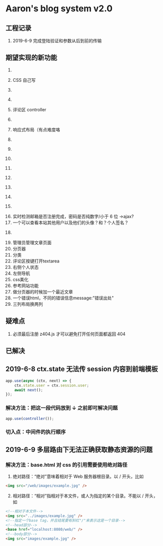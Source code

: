 # Aaron's blog system v2.0

## 工程记录

1. 2019-6-9 完成登陆验证和参数从后到前的传输

## 期望实现的新功能

1. ~~~采用数据库~~~
2. CSS 自己写
3. ~~~textarea 有 md 功能~~~
4. ~~~登陆状态保持 koa-session~~~
5. 评论区 controller
6. ~~~文章 controller~~~
7. 响应式布局（有点难度咯  
8. ~~~文章分类~~~
9. ~~~bcrypt 加密密码，实现了一半，考虑匹配密码的问题~~~
10. ~~~koa 有没有像 express 那样的 router.post('/users/logout', auth, async (req, res) =>? ~~~
11. ~~~数据库操作学 node 课的~~~
12. ~~~加一个 node 课的 middlewares 的 authentication？~~~
13. ~~~controllers 文件夹里面的东西，分开存放，user，article，index~~~
14. ~~~个人信息界面~~~  
15. ~~~实现登陆前导航条右侧登陆/注册，登陆后是“欢迎回来，xxx” 想法：1. toggle 2. 新建一个 block 用 if 判断~~~
16. 实时检测邮箱是否注册完成，密码是否纯数字/小于 6 位 ->ajax?  
17. 一个可以查看本站其他用户以及他们的头像？和？个人签名？  
18. ~~~点赞/踩功能 全局计数~~~  
19. 管理员管理文章页面  
20. 分页器  
21. 分类  
22. 评论区按键打开textarea  
23. 右侧个人状态  
24. 左侧导航
25. css美化  
26. 参考网站功能  
27. 做分页器的时候加一个最近文章
28. 一个错误html，不同的错误信息message:"错误出处"  
29. 三列布局换两列  

## 疑难点

1. 必须最后注册 z404.js 才可以避免打开任何页面都返回 404

## 已解决

## 2019-6-8 ctx.state 无法传 session 内容到前端模板

```javascript
app.use(async (ctx, next) => {
    ctx.state.user = ctx.session.user;
    await next();
});
```

### 解决方法：把这一段代码放到 ↓ 之前即可解决问题

```javascript
app.use(controller());
```

### 切入点：中间件的执行顺序

## 2019-6-9 多层路由下无法正确获取静态资源的问题

### 解决方法：base.html 对 css 的引用需要使用绝对路径

1. 绝对路径：“绝对”意味着相对于 Web 服务器根目录。以 / 开头，比如

```html
<img src="/web/images/example.jpg" />
```

2. 相对路径：“相对”指相对于本文件，或人为指定的某个目录。不能以 / 开头，如

```html
<!--相对于本文件-->
<img src="../images/example.jpg" />
<!--指定一个base tag，并且结尾要有斜杠"/"来表示这是一个目录-->
<!--head部分-->
<base href="localhost:8080/web/" />
<!--body部分-->
<img src="images/example.jpg" />
```
